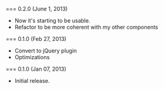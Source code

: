 === 0.2.0 (June 1, 2013)

* Now it's starting to be usable.
* Refactor to be more coherent with my other components

=== 0.1.0 (Feb 27, 2013)

* Convert to jQuery plugin
* Optimizations

=== 0.1.0 (Jan 07, 2013)

* Initial release.

